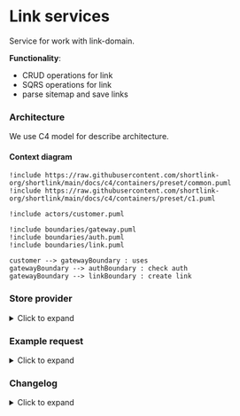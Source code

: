 # Link services

Service for work with link-domain.

**Functionality**:

  * CRUD operations for link
  * SQRS operations for link
  * parse sitemap and save links

### Architecture

We use C4 model for describe architecture.

#### Context diagram

```plantuml
!include https://raw.githubusercontent.com/shortlink-org/shortlink/main/docs/c4/containers/preset/common.puml
!include https://raw.githubusercontent.com/shortlink-org/shortlink/main/docs/c4/containers/preset/c1.puml

!include actors/customer.puml

!include boundaries/gateway.puml
!include boundaries/auth.puml
!include boundaries/link.puml

customer --> gatewayBoundary : uses
gatewayBoundary --> authBoundary : check auth
gatewayBoundary --> linkBoundary : create link
```

### Store provider

<details><summary>Click to expand</summary>

> support - enabled batch mode; filter, etc...  
> scale - scalability/single mode

| Name                            | Support   | Scale    |
|---------------------------------|-----------|----------|
| RAM                             | ✅         | ❌       |
| MongoDB                         | ✅         | ✅       |
| Postgres                        | ✅         | ✅       |
| Redis                           | ❌         | ✅       |
| LevelDB                         | ❌         | ❌       |
| Badger                          | ❌         | ❌       |
| SQLite                          | ❌         | ❌       |
| DGraph                          | ❌         | ✅       |

</details>

### Example request

<details><summary>Click to expand</summary>

We support reflection for request. You can use [Postman](https://www.postman.com/) or [grpcurl](https://github.com/fullstorydev/grpcurl) for test.

![postman](https://blog.postman.com/wp-content/uploads/2022/01/grpc-author-msg.gif)

</details>

### Changelog

<details><summary>Click to expand</summary>

- [19.09.2022] Drop support database: MySQL
- [04.08.2021] Drop support database: scylla, cassandra

</details>
